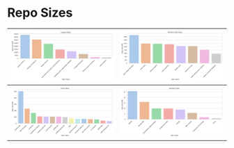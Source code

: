 # Repo Sizes

| ![8 largest repos](docs/project_docs/img/8_largest_repos.png) | ![8 medium-sized repos](docs/project_docs/img/8_medium_repos.png) |
| :--------------------------------------------------------------------------------------: | :--------------------------------------------------------------------: |
| ![small repos](docs/project_docs/img/small_repos.png) | ![8 smallest repos](docs/project_docs/img/8_smallest_repos.png) |
